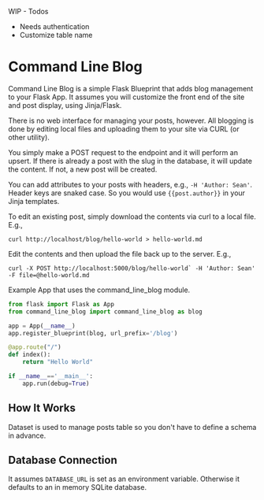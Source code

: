 WIP - Todos

- Needs authentication
- Customize table name

# Command Line Blog

Command Line Blog is a simple Flask Blueprint that adds blog management to your Flask App. It assumes you will customize the
front end of the site and post display, using Jinja/Flask.

There is no web interface for managing your posts, however. All blogging is done by editing local files and uploading
them to your site via CURL (or other utility).

You simply make a POST request to the endpoint and it will perform an upsert. If there is already a post with the slug in the database, it will update the content. If not, a new post will be created.

You can add attributes to your posts with headers, e.g., `-H 'Author: Sean'`. Header keys are snaked case. So you would
use `{{post.author}}` in your Jinja templates.

To edit an existing post, simply download the contents via curl to a local file. E.g.,

```
curl http://localhost/blog/hello-world > hello-world.md
```

Edit the contents and then upload the file back up to the server. E.g.,

```
curl -X POST http://localhost:5000/blog/hello-world` -H 'Author: Sean' -F file=@hello-world.md
```

Example App that uses the command_line_blog module.

```python
from flask import Flask as App
from command_line_blog import command_line_blog as blog

app = App(__name__)
app.register_blueprint(blog, url_prefix='/blog')

@app.route("/")
def index():
    return "Hello World"

if __name__=='__main__':
    app.run(debug=True)
```

## How It Works

Dataset is used to manage posts table so you don't have to define a schema in advance.

## Database Connection

It assumes `DATABASE_URL` is set as an environment variable. Otherwise it defaults to an in memory SQLite database. 
